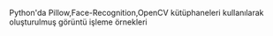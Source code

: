 Python'da Pillow,Face-Recognition,OpenCV kütüphaneleri kullanılarak oluşturulmuş görüntü işleme örnekleri
